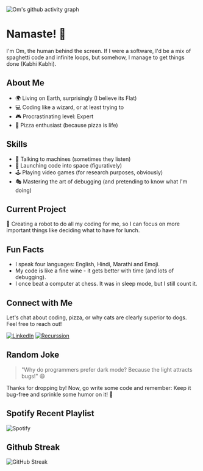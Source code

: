![Om's github activity graph](https://github-readme-activity-graph.vercel.app/graph?username=omsandippatil&theme=github-compact)
# Namaste! 🙏
I'm Om, the human behind the screen. If I were a software, I'd be a mix of spaghetti code and infinite loops, but somehow, I manage to get things done (Kabhi Kabhi).
 
## About Me

- 🌍 Living on Earth, surprisingly (I believe its Flat)
- 💻 Coding like a wizard, or at least trying to 
- 🎮 Procrastinating level: Expert
- 🍕 Pizza enthusiast (because pizza is life)

## Skills

- 💬 Talking to machines (sometimes they listen)
- 🚀 Launching code into space (figuratively)
- 🕹 Playing video games (for research purposes, obviously)
- 🎭 Mastering the art of debugging (and pretending to know what I'm doing)

## Current Project

🤖 Creating a robot to do all my coding for me, so I can focus on more important things like deciding what to have for lunch.

## Fun Facts

- I speak four languages: English, Hindi, Marathi and Emoji.
- My code is like a fine wine - it gets better with time (and lots of debugging).
- I once beat a computer at chess. It was in sleep mode, but I still count it.

## Connect with Me

Let's chat about coding, pizza, or why cats are clearly superior to dogs. Feel free to reach out!

[![LinkedIn](https://img.shields.io/badge/-LinkedIn-blue?style=flat&logo=linkedin)](https://www.linkedin.com/in/omsandeeppatil)
[![Recurssion](https://img.shields.io/badge/-Website-brightgreen?style=flat&logo=firefox)](https://github.com/omsandeepatil)

## Random Joke

> "Why do programmers prefer dark mode? Because the light attracts bugs!" 😄

Thanks for dropping by! Now, go write some code and remember: Keep it bug-free and sprinkle some humor on it! 🚀

## Spotify Recent Playlist

![Spotify](https://spotify-recently-played-readme.vercel.app/api?user=31uw53f5454epgmtenldpssnng4a&width=1000)

## Github Streak
![GitHub Streak](https://streak-stats.demolab.com?user=omsandippatil&theme=merko&hide_border=true&date_format=j%20M%5B%20Y%5D&card_width=950)
 
